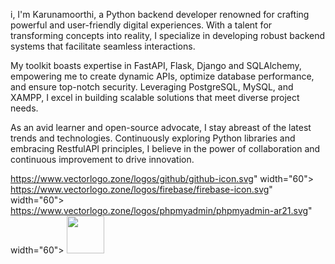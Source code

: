 i, I'm Karunamoorthi, a Python backend developer renowned for crafting powerful and user-friendly digital experiences. With a talent for transforming concepts into reality, I specialize in developing robust backend systems that facilitate seamless interactions.

My toolkit boasts expertise in FastAPI, Flask, Django and SQLAlchemy, empowering me to create dynamic APIs, optimize database performance, and ensure top-notch security. Leveraging PostgreSQL, MySQL, and XAMPP, I excel in building scalable solutions that meet diverse project needs.

As an avid learner and open-source advocate, I stay abreast of the latest trends and technologies. Continuously exploring Python libraries and embracing RestfulAPI principles, I believe in the power of collaboration and continuous improvement to drive innovation.

https://www.vectorlogo.zone/logos/github/github-icon.svg" width="60"></code>
https://www.vectorlogo.zone/logos/firebase/firebase-icon.svg" width="60"></code>
https://www.vectorlogo.zone/logos/phpmyadmin/phpmyadmin-ar21.svg" width="60"></code>
<img src="https://www.vectorlogo.zone/logos/atlassian_jira/atlassian_jira-icon.svg" width="60"></code>
